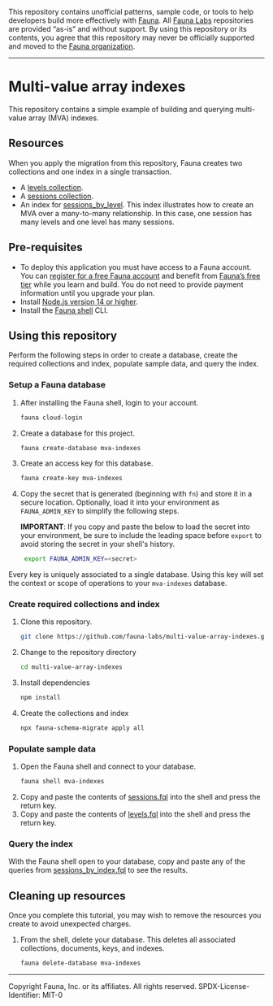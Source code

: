 This repository contains unofficial patterns, sample code, or tools to help developers build more effectively with [Fauna][fauna]. All [Fauna Labs][fauna-labs] repositories are provided “as-is” and without support. By using this repository or its contents, you agree that this repository may never be officially supported and moved to the [Fauna organization][fauna-organization].

---

# Multi-value array indexes

This repository contains a simple example of building and querying multi-value array (MVA) indexes.

## Resources

When you apply the migration from this repository, Fauna creates two collections and one index in a single transaction.

* A [levels collection](fauna/resources/collections/levels.fql).
* A [sessions collection](fauna/resources/collections/sessions.fql).
* An index for [sessions_by_level](fauna/resources/indexes/sessions_by_level). This index illustrates how to create an MVA over a many-to-many relationship. In this case, one session has many levels and one level has many sessions.

## Pre-requisites

* To deploy this application you must have access to a Fauna account. You can [register for a free Fauna account][fauna-register] and benefit from [Fauna’s free tier][fauna-free-tier] while you learn and build. You do not need to provide payment information until you upgrade your plan.
* Install [Node.js version 14 or higher][nodejs-install].
* Install the [Fauna shell][fauna-shell] CLI.

## Using this repository

Perform the following steps in order to create a database, create the required collections and index, populate sample data, and query the index.

### Setup a Fauna database

1. After installing the Fauna shell, login to your account.
    ```bash
    fauna cloud-login
    ```
1. Create a database for this project.
    ```bash
    fauna create-database mva-indexes
    ```
1. Create an access key for this database.
    ```bash
    fauna create-key mva-indexes
    ```
1. Copy the secret that is generated (beginning with `fn`) and store it in a secure location. Optionally, load it into your environment as `FAUNA_ADMIN_KEY` to simplify the following steps.

    **IMPORTANT**: If you copy and paste the below to load the secret into your environment, be sure to include the leading space before `export` to avoid storing the secret in your shell's history.
    ```bash
     export FAUNA_ADMIN_KEY=<secret>
    ```

Every key is uniquely associated to a single database. Using this key will set the context or scope of operations to your `mva-indexes` database.

### Create required collections and index

1. Clone this repository.
    ```bash
    git clone https://github.com/fauna-labs/multi-value-array-indexes.git
    ```
1. Change to the repository directory
    ```bash
    cd multi-value-array-indexes
    ```
1. Install dependencies
    ```bash
    npm install
    ```
1. Create the collections and index
    ```bash
    npx fauna-schema-migrate apply all
    ```

### Populate sample data

1. Open the Fauna shell and connect to your database.
    ```bash
    fauna shell mva-indexes
    ```
1. Copy and paste the contents of [sessions.fql](fauna/documents/sessions.fql) into the shell and press the return key.
1. Copy and paste the contents of [levels.fql](fauna/documents/levels.fql) into the shell and press the return key.

### Query the index

With the Fauna shell open to your database, copy and paste any of the queries from [sessions_by_index.fql](fauna/queries/sessions_by_index.fql) to see the results.

## Cleaning up resources

Once you complete this tutorial, you may wish to remove the resources you create to avoid unexpected charges.

1. From the shell, delete your database. This deletes all associated collections, documents, keys, and indexes.
    ```bash
    fauna delete-database mva-indexes
    ```

---

Copyright Fauna, Inc. or its affiliates. All rights reserved. SPDX-License-Identifier: MIT-0

[fauna]: https://www.fauna.com/
[fauna-free-tier]: https://fauna.com/pricing
[fauna-labs]: https://github.com/fauna-labs
[fauna-organization]: https://github.com/fauna
[fauna-register]: https://dashboard.fauna.com/accounts/register
[fauna-shell]: https://github.com/fauna/fauna-shell
[nodejs-install]: https://nodejs.org/en/
